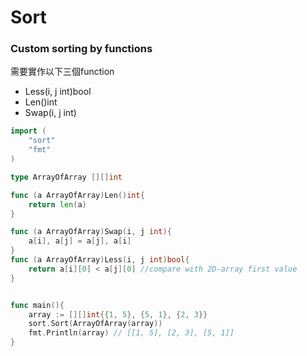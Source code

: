 # Sort

### Custom sorting by functions
需要實作以下三個function
- Less(i, j int)bool
- Len()int
- Swap(i, j int)
```go
import (
	"sort"
	"fmt"
)

type ArrayOfArray [][]int

func (a ArrayOfArray)Len()int{
	return len(a)
}

func (a ArrayOfArray)Swap(i, j int){
	a[i], a[j] = a[j], a[i]
}
func (a ArrayOfArray)Less(i, j int)bool{
	return a[i][0] < a[j][0] //compare with 2D-array first value
}


func main(){
	array := [][]int{{1, 5}, {5, 1}, {2, 3}}
	sort.Sort(ArrayOfArray(array))
	fmt.Println(array) // [[1, 5], [2, 3], [5, 1]]
}


```